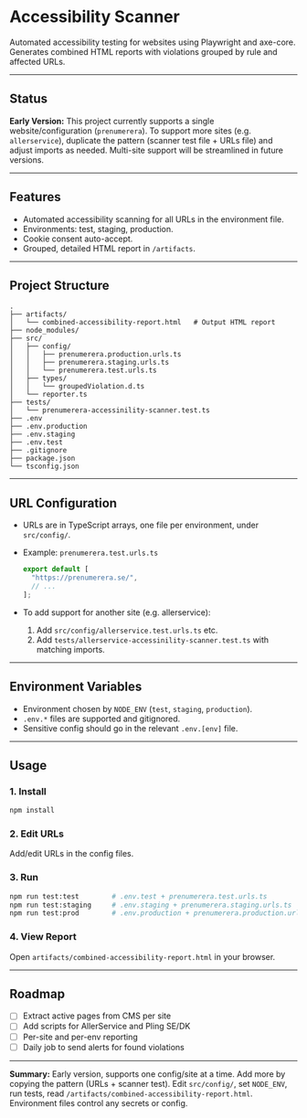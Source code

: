 # Accessibility Scanner

Automated accessibility testing for websites using Playwright and axe-core. Generates combined HTML reports with violations grouped by rule and affected URLs.

---

## Status

**Early Version:**
This project currently supports a single website/configuration (`prenumerera`). To support more sites (e.g. `allerservice`), duplicate the pattern (scanner test file + URLs file) and adjust imports as needed. Multi-site support will be streamlined in future versions.

---

## Features

* Automated accessibility scanning for all URLs in the environment file.
* Environments: test, staging, production.
* Cookie consent auto-accept.
* Grouped, detailed HTML report in `/artifacts`.

---

## Project Structure

```
.
├── artifacts/
│   └── combined-accessibility-report.html   # Output HTML report
├── node_modules/
├── src/
│   ├── config/
│   │   ├── prenumerera.production.urls.ts
│   │   ├── prenumerera.staging.urls.ts
│   │   └── prenumerera.test.urls.ts
│   ├── types/
│   │   └── groupedViolation.d.ts
│   └── reporter.ts
├── tests/
│   └── prenumerera-accessinility-scanner.test.ts
├── .env
├── .env.production
├── .env.staging
├── .env.test
├── .gitignore
├── package.json
└── tsconfig.json
```

---

## URL Configuration

* URLs are in TypeScript arrays, one file per environment, under `src/config/`.
* Example: `prenumerera.test.urls.ts`

  ```typescript
  export default [
    "https://prenumerera.se/",
    // ...
  ];
  ```
* To add support for another site (e.g. allerservice):

  1. Add `src/config/allerservice.test.urls.ts` etc.
  2. Add `tests/allerservice-accessinility-scanner.test.ts` with matching imports.

---

## Environment Variables

* Environment chosen by `NODE_ENV` (`test`, `staging`, `production`).
* `.env.*` files are supported and gitignored.
* Sensitive config should go in the relevant `.env.[env]` file.

---

## Usage

### 1. Install

```sh
npm install
```

### 2. Edit URLs

Add/edit URLs in the config files.

### 3. Run

```sh
npm run test:test        # .env.test + prenumerera.test.urls.ts
npm run test:staging     # .env.staging + prenumerera.staging.urls.ts
npm run test:prod        # .env.production + prenumerera.production.urls.ts
```

### 4. View Report

Open `artifacts/combined-accessibility-report.html` in your browser.

---

## Roadmap

* [ ] Extract active pages from CMS per site
* [ ] Add scripts for AllerService and Pling SE/DK
* [ ] Per-site and per-env reporting
* [ ] Daily job to send alerts for found violations

---

**Summary:**
Early version, supports one config/site at a time. Add more by copying the pattern (URLs + scanner test). Edit `src/config/`, set `NODE_ENV`, run tests, read `/artifacts/combined-accessibility-report.html`. Environment files control any secrets or config.
